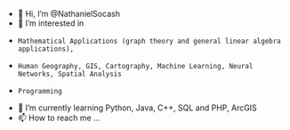 - 👋 Hi, I’m @NathanielSocash
- 👀 I’m interested in 
-     Mathematical Applications (graph theory and general linear algebra applications), 
-     Human Geography, GIS, Cartography, Machine Learning, Neural Networks, Spatial Analysis
-     Programming
- 🌱 I’m currently learning Python, Java, C++, SQL and PHP, ArcGIS 
- 📫 How to reach me ...

<!---
NathanielSocash/NathanielSocash is a ✨ special ✨ repository because its `README.md` (this file) appears on your GitHub profile.
You can click the Preview link to take a look at your changes.
--->
